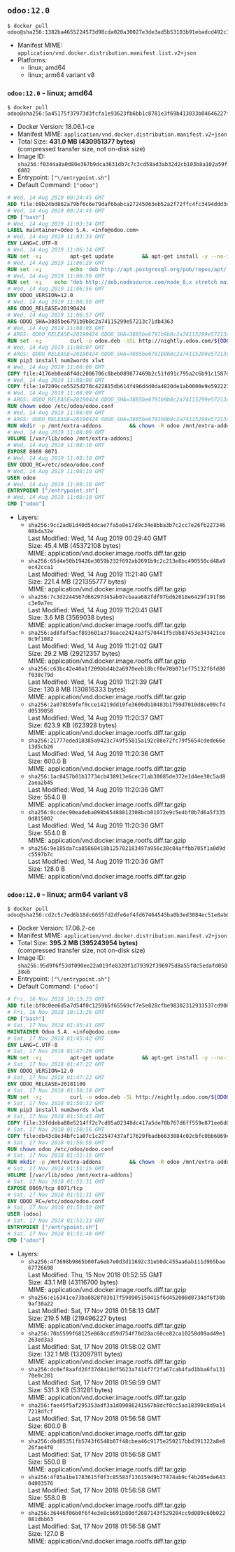 ## `odoo:12.0`

```console
$ docker pull odoo@sha256:1382ba4655224573d98cda020a30027e3de3ad5b53103b91ebadcd492c185dc4
```

-	Manifest MIME: `application/vnd.docker.distribution.manifest.list.v2+json`
-	Platforms:
	-	linux; amd64
	-	linux; arm64 variant v8

### `odoo:12.0` - linux; amd64

```console
$ docker pull odoo@sha256:5a45175f37973d3fcfa1e93623fb6bb1c8781e3f69b413033b04646227fe8cd5
```

-	Docker Version: 18.06.1-ce
-	Manifest MIME: `application/vnd.docker.distribution.manifest.v2+json`
-	Total Size: **431.0 MB (430951377 bytes)**  
	(compressed transfer size, not on-disk size)
-	Image ID: `sha256:f0344a8a0d80e367b9dca3631db7c7c3cd58ad3ab32d2cb103b8a102a59f6802`
-	Entrypoint: `["\/entrypoint.sh"]`
-	Default Command: `["odoo"]`

```dockerfile
# Wed, 14 Aug 2019 00:24:45 GMT
ADD file:b9b24bd862a79bf6c6e79daf6babca27245063eb52a2f72ffc4fc3494ddd3d48 in / 
# Wed, 14 Aug 2019 00:24:45 GMT
CMD ["bash"]
# Wed, 14 Aug 2019 11:03:34 GMT
LABEL maintainer=Odoo S.A. <info@odoo.com>
# Wed, 14 Aug 2019 11:03:34 GMT
ENV LANG=C.UTF-8
# Wed, 14 Aug 2019 11:06:14 GMT
RUN set -x;         apt-get update         && apt-get install -y --no-install-recommends             ca-certificates             curl             dirmngr             fonts-noto-cjk             gnupg             libssl1.0-dev             node-less             python3-pip             python3-pyldap             python3-qrcode             python3-renderpm             python3-setuptools             python3-vobject             python3-watchdog             xz-utils         && curl -o wkhtmltox.deb -sSL https://github.com/wkhtmltopdf/wkhtmltopdf/releases/download/0.12.5/wkhtmltox_0.12.5-1.stretch_amd64.deb         && echo '7e35a63f9db14f93ec7feeb0fce76b30c08f2057 wkhtmltox.deb' | sha1sum -c -         && dpkg --force-depends -i wkhtmltox.deb        && apt-get -y install -f --no-install-recommends         && rm -rf /var/lib/apt/lists/* wkhtmltox.deb
# Wed, 14 Aug 2019 11:06:29 GMT
RUN set -x;         echo 'deb http://apt.postgresql.org/pub/repos/apt/ stretch-pgdg main' > etc/apt/sources.list.d/pgdg.list         && export GNUPGHOME="$(mktemp -d)"         && repokey='B97B0AFCAA1A47F044F244A07FCC7D46ACCC4CF8'         && gpg --batch --keyserver keyserver.ubuntu.com --recv-keys "${repokey}"         && gpg --armor --export "${repokey}" | apt-key add -         && gpgconf --kill all         && rm -rf "$GNUPGHOME"         && apt-get update          && apt-get install -y postgresql-client         && rm -rf /var/lib/apt/lists/*
# Wed, 14 Aug 2019 11:06:56 GMT
RUN set -x;    echo "deb http://deb.nodesource.com/node_8.x stretch main" > /etc/apt/sources.list.d/nodesource.list     && export GNUPGHOME="$(mktemp -d)"     && repokey='9FD3B784BC1C6FC31A8A0A1C1655A0AB68576280'     && gpg --batch --keyserver keyserver.ubuntu.com --recv-keys "${repokey}"     && gpg --armor --export "${repokey}" | apt-key add -     && gpgconf --kill all     && rm -rf "$GNUPGHOME"     && apt-get update     && apt-get install -y nodejs     && npm install -g rtlcss     && rm -rf /var/lib/apt/lists/*
# Wed, 14 Aug 2019 11:06:56 GMT
ENV ODOO_VERSION=12.0
# Wed, 14 Aug 2019 11:06:56 GMT
ARG ODOO_RELEASE=20190424
# Wed, 14 Aug 2019 11:06:57 GMT
ARG ODOO_SHA=3885be6791b9b8c2a74115299e57213c71db4363
# Wed, 14 Aug 2019 11:08:03 GMT
# ARGS: ODOO_RELEASE=20190424 ODOO_SHA=3885be6791b9b8c2a74115299e57213c71db4363
RUN set -x;         curl -o odoo.deb -sSL http://nightly.odoo.com/${ODOO_VERSION}/nightly/deb/odoo_${ODOO_VERSION}.${ODOO_RELEASE}_all.deb         && echo "${ODOO_SHA} odoo.deb" | sha1sum -c -         && dpkg --force-depends -i odoo.deb         && apt-get update         && apt-get -y install -f --no-install-recommends         && rm -rf /var/lib/apt/lists/* odoo.deb
# Wed, 14 Aug 2019 11:08:07 GMT
# ARGS: ODOO_RELEASE=20190424 ODOO_SHA=3885be6791b9b8c2a74115299e57213c71db4363
RUN pip3 install num2words xlwt
# Wed, 14 Aug 2019 11:08:08 GMT
COPY file:4176eb0ea8f4dc2006706c8beb089877469b2c51fd91c795a2c6b91c1587dff1 in / 
# Wed, 14 Aug 2019 11:08:08 GMT
COPY file:1e7209cce5525d270c422815db614f496d4d0da4820de1ab0000e9e592223235 in /etc/odoo/ 
# Wed, 14 Aug 2019 11:08:09 GMT
# ARGS: ODOO_RELEASE=20190424 ODOO_SHA=3885be6791b9b8c2a74115299e57213c71db4363
RUN chown odoo /etc/odoo/odoo.conf
# Wed, 14 Aug 2019 11:08:09 GMT
# ARGS: ODOO_RELEASE=20190424 ODOO_SHA=3885be6791b9b8c2a74115299e57213c71db4363
RUN mkdir -p /mnt/extra-addons         && chown -R odoo /mnt/extra-addons
# Wed, 14 Aug 2019 11:08:09 GMT
VOLUME [/var/lib/odoo /mnt/extra-addons]
# Wed, 14 Aug 2019 11:08:10 GMT
EXPOSE 8069 8071
# Wed, 14 Aug 2019 11:08:10 GMT
ENV ODOO_RC=/etc/odoo/odoo.conf
# Wed, 14 Aug 2019 11:08:10 GMT
USER odoo
# Wed, 14 Aug 2019 11:08:10 GMT
ENTRYPOINT ["/entrypoint.sh"]
# Wed, 14 Aug 2019 11:08:10 GMT
CMD ["odoo"]
```

-	Layers:
	-	`sha256:9cc2ad81d40d54dcae7fa5e8e17d9c34e8bba3b7c2cc7e26fb22734608bda32e`  
		Last Modified: Wed, 14 Aug 2019 00:29:40 GMT  
		Size: 45.4 MB (45372108 bytes)  
		MIME: application/vnd.docker.image.rootfs.diff.tar.gzip
	-	`sha256:65d4e50b19426e3059b232f692ab2691b9c2c213e8bc490550cd48a9ec42cca1`  
		Last Modified: Wed, 14 Aug 2019 11:21:40 GMT  
		Size: 221.4 MB (221355777 bytes)  
		MIME: application/vnd.docker.image.rootfs.diff.tar.gzip
	-	`sha256:7c3d2244567d66297d45ab07cbaaa682fdf97bd62018e6429f191f86c3e0a7ec`  
		Last Modified: Wed, 14 Aug 2019 11:20:41 GMT  
		Size: 3.6 MB (3569038 bytes)  
		MIME: application/vnd.docker.image.rootfs.diff.tar.gzip
	-	`sha256:ad8faf5acf893601a379aace2424a3f570441f5cbb87453e343421ce0c9f1082`  
		Last Modified: Wed, 14 Aug 2019 11:21:02 GMT  
		Size: 29.2 MB (29212357 bytes)  
		MIME: application/vnd.docker.image.rootfs.diff.tar.gzip
	-	`sha256:c63bc42e40a1f209bbd4b2a6970eeb18bcf0e78b071ef75132f6fd80f038c79d`  
		Last Modified: Wed, 14 Aug 2019 11:21:39 GMT  
		Size: 130.8 MB (130816333 bytes)  
		MIME: application/vnd.docker.image.rootfs.diff.tar.gzip
	-	`sha256:2a078b59fef0cce14219dd19fe3609db10483b1759d7010d8ce09cf4d0539058`  
		Last Modified: Wed, 14 Aug 2019 11:20:37 GMT  
		Size: 623.9 KB (623928 bytes)  
		MIME: application/vnd.docker.image.rootfs.diff.tar.gzip
	-	`sha256:21777eded18385a9423c749f55815a192c08e72fc79f5654cdede66e13d5cb26`  
		Last Modified: Wed, 14 Aug 2019 11:20:36 GMT  
		Size: 600.0 B  
		MIME: application/vnd.docker.image.rootfs.diff.tar.gzip
	-	`sha256:1ac8457b01b17734cb438913e6cec71ab30085de372e1d4ee30c5ad82aea2b45`  
		Last Modified: Wed, 14 Aug 2019 11:20:36 GMT  
		Size: 554.0 B  
		MIME: application/vnd.docker.image.rootfs.diff.tar.gzip
	-	`sha256:9ccdec90eadeba098b65488812308bcb01072e9c5e4bf0b7d6a5f3350d815002`  
		Last Modified: Wed, 14 Aug 2019 11:20:36 GMT  
		Size: 554.0 B  
		MIME: application/vnd.docker.image.rootfs.diff.tar.gzip
	-	`sha256:9e185da7ca85868418b125702183497a956c38c84affbb705f1a0d9dc5597b7c`  
		Last Modified: Wed, 14 Aug 2019 11:20:36 GMT  
		Size: 128.0 B  
		MIME: application/vnd.docker.image.rootfs.diff.tar.gzip

### `odoo:12.0` - linux; arm64 variant v8

```console
$ docker pull odoo@sha256:cd2c5c7ed6b18dc6655fd2dfe6ef4fd67464545ba0b3ed3084ec51e8ab07a262
```

-	Docker Version: 17.06.2-ce
-	Manifest MIME: `application/vnd.docker.distribution.manifest.v2+json`
-	Total Size: **395.2 MB (395243954 bytes)**  
	(compressed transfer size, not on-disk size)
-	Image ID: `sha256:95d9f6f53df090ee22a019fe8320f1d79392f396975d8a55f8c5edafd05038eb`
-	Entrypoint: `["\/entrypoint.sh"]`
-	Default Command: `["odoo"]`

```dockerfile
# Fri, 16 Nov 2018 10:13:25 GMT
ADD file:bf8c0ee6d5a7d54f0c1259b5f65569cf7e5e828cfbe98302312933537cd9087e in / 
# Fri, 16 Nov 2018 10:13:26 GMT
CMD ["bash"]
# Sat, 17 Nov 2018 01:45:41 GMT
MAINTAINER Odoo S.A. <info@odoo.com>
# Sat, 17 Nov 2018 01:45:42 GMT
ENV LANG=C.UTF-8
# Sat, 17 Nov 2018 01:47:20 GMT
RUN set -x;         apt-get update         && apt-get install -y --no-install-recommends             ca-certificates             curl             node-less             python3-pip             python3-setuptools             python3-renderpm             libssl1.0-dev             xz-utils             python3-watchdog         && curl -o wkhtmltox.tar.xz -SL https://github.com/wkhtmltopdf/wkhtmltopdf/releases/download/0.12.4/wkhtmltox-0.12.4_linux-generic-amd64.tar.xz         && echo '3f923f425d345940089e44c1466f6408b9619562 wkhtmltox.tar.xz' | sha1sum -c -         && tar xvf wkhtmltox.tar.xz         && cp wkhtmltox/lib/* /usr/local/lib/         && cp wkhtmltox/bin/* /usr/local/bin/         && cp -r wkhtmltox/share/man/man1 /usr/local/share/man/
# Sat, 17 Nov 2018 01:47:22 GMT
ENV ODOO_VERSION=12.0
# Sat, 17 Nov 2018 01:47:22 GMT
ENV ODOO_RELEASE=20181109
# Sat, 17 Nov 2018 01:50:18 GMT
RUN set -x;         curl -o odoo.deb -SL http://nightly.odoo.com/${ODOO_VERSION}/nightly/deb/odoo_${ODOO_VERSION}.${ODOO_RELEASE}_all.deb         && echo 'fcaa0f72ecc8a4fa5636948a8966f7584eab1fac odoo.deb' | sha1sum -c -         && dpkg --force-depends -i odoo.deb         && apt-get update         && apt-get -y install -f --no-install-recommends         && rm -rf /var/lib/apt/lists/* odoo.deb
# Sat, 17 Nov 2018 01:50:32 GMT
RUN pip3 install num2words xlwt
# Sat, 17 Nov 2018 01:50:45 GMT
COPY file:33fddeba88e5214ff2c7cd05a02348dc417a5de70b767d6ff559e871ee6d046a in / 
# Sat, 17 Nov 2018 01:50:56 GMT
COPY file:db43c8e34bfc1a07c1c22547437af17629fbadb6633084c02cbfc0bb6069c9fd in /etc/odoo/ 
# Sat, 17 Nov 2018 01:50:59 GMT
RUN chown odoo /etc/odoo/odoo.conf
# Sat, 17 Nov 2018 01:51:15 GMT
RUN mkdir -p /mnt/extra-addons         && chown -R odoo /mnt/extra-addons
# Sat, 17 Nov 2018 01:51:15 GMT
VOLUME [/var/lib/odoo /mnt/extra-addons]
# Sat, 17 Nov 2018 01:51:31 GMT
EXPOSE 8069/tcp 8071/tcp
# Sat, 17 Nov 2018 01:51:31 GMT
ENV ODOO_RC=/etc/odoo/odoo.conf
# Sat, 17 Nov 2018 01:51:32 GMT
USER [odoo]
# Sat, 17 Nov 2018 01:51:33 GMT
ENTRYPOINT ["/entrypoint.sh"]
# Sat, 17 Nov 2018 01:51:48 GMT
CMD ["odoo"]
```

-	Layers:
	-	`sha256:4f3698b9865b00fa6eb7e0d3d11692c31eb0dc455aa6ab111d965bae67726698`  
		Last Modified: Thu, 15 Nov 2018 01:52:55 GMT  
		Size: 43.1 MB (43116700 bytes)  
		MIME: application/vnd.docker.image.rootfs.diff.tar.gzip
	-	`sha256:e16341ce73ba0828f03b17f598905150415f6d452008d0734df6f30b9af30a22`  
		Last Modified: Sat, 17 Nov 2018 01:58:13 GMT  
		Size: 219.5 MB (219496227 bytes)  
		MIME: application/vnd.docker.image.rootfs.diff.tar.gzip
	-	`sha256:70b5599f68125e868ccd59d754f70d28ac60ce82ca10258d09ad49e1263ed3a3`  
		Last Modified: Sat, 17 Nov 2018 01:58:02 GMT  
		Size: 132.1 MB (132097911 bytes)  
		MIME: application/vnd.docker.image.rootfs.diff.tar.gzip
	-	`sha256:dc0ef8aafd26f37d8410df5623a7414f7f2fa67cab4fad1bba6fa13170e0c281`  
		Last Modified: Sat, 17 Nov 2018 01:56:59 GMT  
		Size: 531.3 KB (531281 bytes)  
		MIME: application/vnd.docker.image.rootfs.diff.tar.gzip
	-	`sha256:fae45f5af295353adf3a1d09086241567b8dcf0cc5aa18390c8d9a147218dfcf`  
		Last Modified: Sat, 17 Nov 2018 01:56:58 GMT  
		Size: 600.0 B  
		MIME: application/vnd.docker.image.rootfs.diff.tar.gzip
	-	`sha256:dbd85351fb5743f6548b07f48cbea46c9175e250217bbd391322a8e826fae4f0`  
		Last Modified: Sat, 17 Nov 2018 01:56:58 GMT  
		Size: 550.0 B  
		MIME: application/vnd.docker.image.rootfs.diff.tar.gzip
	-	`sha256:4f85a1be1783615f0f3c85583f136159d9b77474ab9cf4b205ede64304003576`  
		Last Modified: Sat, 17 Nov 2018 01:56:58 GMT  
		Size: 558.0 B  
		MIME: application/vnd.docker.image.rootfs.diff.tar.gzip
	-	`sha256:36446f06b0f6f4e3e8cb691b80df2687143f529284cc9d089c60b022081dbb63`  
		Last Modified: Sat, 17 Nov 2018 01:56:58 GMT  
		Size: 127.0 B  
		MIME: application/vnd.docker.image.rootfs.diff.tar.gzip
